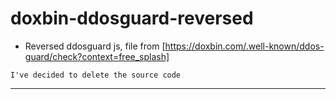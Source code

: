 # doxbin-ddosguard-reversed
- Reversed ddosguard js, file from [https://doxbin.com/.well-known/ddos-guard/check?context=free_splash] 

` I've decided to delete the source code `

<hr>